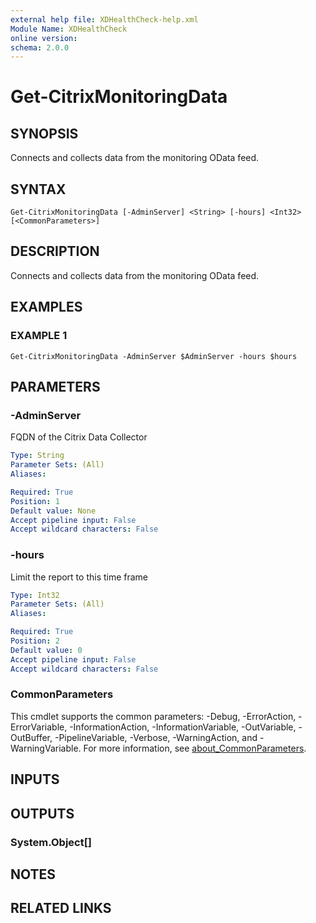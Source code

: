 ```yaml
---
external help file: XDHealthCheck-help.xml
Module Name: XDHealthCheck
online version:
schema: 2.0.0
---
```


# Get-CitrixMonitoringData

## SYNOPSIS
Connects and collects data from the monitoring OData feed.

## SYNTAX

```
Get-CitrixMonitoringData [-AdminServer] <String> [-hours] <Int32> [<CommonParameters>]
```

## DESCRIPTION
Connects and collects data from the monitoring OData feed.

## EXAMPLES

### EXAMPLE 1
```
Get-CitrixMonitoringData -AdminServer $AdminServer -hours $hours
```

## PARAMETERS

### -AdminServer
FQDN of the Citrix Data Collector

```yaml
Type: String
Parameter Sets: (All)
Aliases:

Required: True
Position: 1
Default value: None
Accept pipeline input: False
Accept wildcard characters: False
```

### -hours
Limit the report to this time frame

```yaml
Type: Int32
Parameter Sets: (All)
Aliases:

Required: True
Position: 2
Default value: 0
Accept pipeline input: False
Accept wildcard characters: False
```

### CommonParameters
This cmdlet supports the common parameters: -Debug, -ErrorAction, -ErrorVariable, -InformationAction, -InformationVariable, -OutVariable, -OutBuffer, -PipelineVariable, -Verbose, -WarningAction, and -WarningVariable. For more information, see [about_CommonParameters](http://go.microsoft.com/fwlink/?LinkID=113216).

## INPUTS

## OUTPUTS

### System.Object[]
## NOTES

## RELATED LINKS
